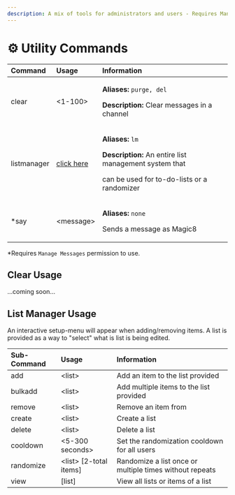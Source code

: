 ```yaml
---
description: A mix of tools for administrators and users - Requires Manage Server
---
```


# ⚙️ Utility Commands

<table>
  <thead>
    <tr>
      <th style="text-align:left">Command</th>
      <th style="text-align:left">Usage</th>
      <th style="text-align:left">Information</th>
    </tr>
  </thead>
  <tbody>
    <tr>
      <td style="text-align:left">clear</td>
      <td style="text-align:left">&lt;1-100&gt;</td>
      <td style="text-align:left">
        <p><b>Aliases:</b>  <code>purge, del</code>
        </p>
        <p><b>Description:</b> Clear messages in a channel</p>
      </td>
    </tr>
    <tr>
      <td style="text-align:left">listmanager</td>
      <td style="text-align:left"><a href="utilities.md#list-manager-usage">click here</a>
      </td>
      <td style="text-align:left">
        <p><b>Aliases: </b><code>lm</code>
        </p>
        <p><b>Description: </b>An entire list management system that</p>
        <p>can be used for to-do-lists or a randomizer</p>
      </td>
    </tr>
    <tr>
      <td style="text-align:left">*say</td>
      <td style="text-align:left">&lt;message&gt;</td>
      <td style="text-align:left">
        <p><b>Aliases: </b><code>none</code>
        </p>
        <p>Sends a message as Magic8</p>
      </td>
    </tr>
  </tbody>
</table>

\*Requires `Manage Messages` permission to use.

## Clear Usage

...coming soon...

## List Manager Usage

An interactive setup-menu will appear when adding/removing items. A list is provided as a way to "select" what is list is being edited.

| Sub-Command | Usage | Information |
| :--- | :--- | :--- |
| add | &lt;list&gt; | Add an item to the list provided |
| bulkadd | &lt;list&gt; | Add multiple items to the list provided |
| remove | &lt;list&gt; | Remove an item from  |
| create | &lt;list&gt; | Create a list |
| delete | &lt;list&gt; | Delete a list |
| cooldown | &lt;5-300 seconds&gt; | Set the randomization cooldown for all users |
| randomize | &lt;list&gt; \[2-total items\] | Randomize a list once or multiple times without repeats |
| view | \[list\] | View all lists or items of a list |



